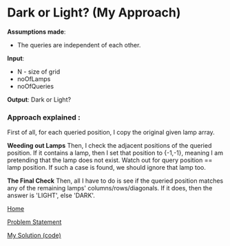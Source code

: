 # Dark or Light? (My Approach)

**Assumptions made**:
* The queries are independent of each other.

**Input**:
* N - size of grid
* noOfLamps 
* noOfQueries

**Output**:
Dark or Light?

### Approach explained :
First of all, for each queried position, I copy the original given lamp array.

**Weeding out Lamps**
Then, I check the adjacent positions of the queried position. 
If it contains a lamp, then I set that position to {-1,-1}, meaning I am pretending that the lamp does not exist. 
Watch out for query position == lamp position. If such a case is found, we should ignore that lamp too.

**The Final Check**
Then, all I have to do is see if the queried position matches any of the remaining lamps' columns/rows/diagonals.
If it does, then the answer is 'LIGHT', else 'DARK'.

[Home](../README.md)

[Problem Statement](./problem_statements/Dark_or_Light.md)

[My Solution (code)](../solutions/Dark_or_Light.cpp)